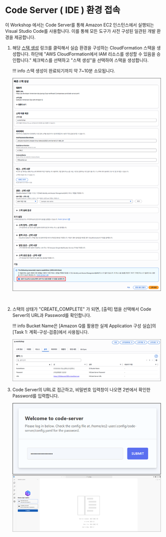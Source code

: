 # Code Server ( IDE ) 환경 접속

이 Workshop 에서는 Code Server를 통해 Amazon EC2 인스턴스에서 실행되는 Visual Studio Code를 사용합니다. 
이를 통해 모든 도구가 사전 구성된 일관된 개발 환경을 제공합니다.

1. 해당 <a href="https://ap-northeast-2.console.aws.amazon.com/cloudformation/home?region=ap-northeast-2#/stacks/quickcreate?templateURL=https%3A%2F%2Fq-developer-immersion-day-joung.s3.ap-northeast-2.amazonaws.com%2Fcode-server.yaml&stackName=q-workshop" target="_blank">스택 생성</a> 링크를 클릭해서 실습 환경을 구성하는 CloudFormation 스택을 생성합니다.
    하단에 "AWS CloudFormation에서 IAM 리소스를 생성할 수 있음을 승인합니다." 체크박스를 선택하고 "스택 생성"을 선택하여 스택을 생성합니다.

    !!! info
        스택 생성이 완료되기까지 약 7~10분 소모됩니다.

    ![cs1](./images/cs1.png)


    <br>

2. 스택의 상태가 "CREATE_COMPLETE" 가 되면, [출력] 탭을 선택해서 Code Server의 URL과 Password를 확인합니다.

    !!! info
        Bucket Name은 [Amazon Q를 활용한 실제 Application 구성 실습]의 [Task 1: 계획-구성-검증]에서 사용됩니다.
    
    ![cs2](./images/cs2.png)
    <br>
    
3. Code Server의 URL로 접근하고, 비밀번호 입력창이 나오면 2번에서 확인한 Password를 입력합니다.
    
    ![cs3](./images/cs3.png)
    ![cs4](./images/cs4.png)
